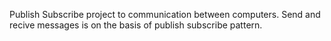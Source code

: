 Publish Subscribe project to communication between computers.
Send and recive messages is on the basis of publish subscribe pattern.
